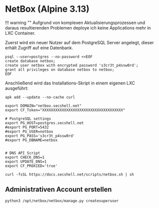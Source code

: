 # NetBox (Alpine 3.13)

!!! warning ""
    Aufgrund von komplexen Aktualisierungsprozessen und daraus resultierenden Problemen deploye ich keine Applications mehr in LXC Container.
    

Zuerst wird ein neuer Nutzer auf dem PostgreSQL Server angelegt, dieser erhält Zugriff auf eine Datenbank.
```shell
psql --user=postgres --no-password <<EOF
create database netbox;
create user netbox with encrypted password 's3cr3t_p4ssw0rd';
grant all privileges on database netbox to netbox;
EOF
```

Anschließend wird das Installations-Skript in einem eigenen LXC ausgeführt:
```shell
apk add --update --no-cache curl

export DOMAIN="netbox.secshell.net"
export CF_Token="XXXXXXXXXXXXXXXXXXXXXXXXXXXXXXXXXXXXX"

# PostgreSQL settings
export PG_HOST=postgres.secshell.net
#export PG_PORT=5432
#export PG_USER=netbox
export PG_PASS='s3cr3t_p4ssw0rd'
#export PG_DBNAME=netbox


# DNS API Script
export CHECK_DNS=1
export UPDATE_DNS=1
export CF_PROXIED='true'

curl -fsSL https://docs.secshell.net/scripts/netbox.sh | sh
```

## Administrativen Account erstellen
```sh
python3 /opt/netbox/netbox/manage.py createsuperuser
```
